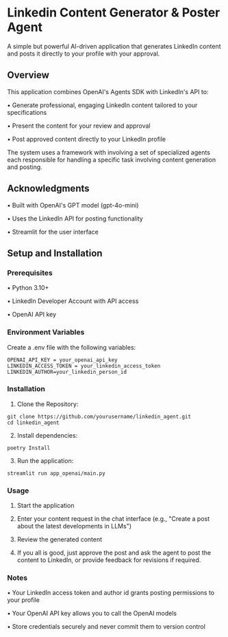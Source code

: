 # Linkedin Content Generator & Poster Agent

A simple but powerful AI-driven application that generates LinkedIn content and posts it directly to your profile with your approval.

## Overview
This application combines OpenAI's Agents SDK with LinkedIn's API to:

• Generate professional, engaging LinkedIn content tailored to your specifications

• Present the content for your review and approval

• Post approved content directly to your LinkedIn profile

The system uses a framework with involving a set of specialized agents each responsible for handling a specific task involving content generation and posting.

## Acknowledgments
• Built with OpenAI's GPT model (gpt-4o-mini)

• Uses the LinkedIn API for posting functionality

• Streamlit for the user interface

## Setup and Installation

### Prerequisites

• Python 3.10+

• LinkedIn Developer Account with API access

• OpenAI API key


### Environment Variables
Create a .env file with the following variables:

```
OPENAI_API_KEY = your_openai_api_key
LINKEDIN_ACCESS_TOKEN = your_linkedin_access_token
LINKEDIN_AUTHOR=your_linkedin_person_id

```

### Installation

1. Clone the Repository:

```
git clone https://github.com/yourusername/linkedin_agent.git
cd linkedin_agent

```

2. Install dependencies:

```
poetry Install

```

3. Run the application:

```
streamlit run app_openai/main.py

```

### Usage

1. Start the application

2. Enter your content request in the chat interface (e.g., "Create a post about the latest developments in LLMs")

3. Review the generated content

4. If you all is good, just approve the post and ask the agent to post the content to LinkedIn, or provide feedback for revisions if required. 

### Notes
• Your LinkedIn access token and author id grants posting permissions to your profile

• Your OpenAI API key allows you to call the OpenAI models

• Store credentials securely and never commit them to version control

